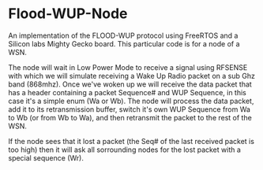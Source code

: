 # Flood-WUP-Node

An implementation of the FLOOD-WUP protocol using FreeRTOS and a Silicon labs Mighty Gecko board. This particular code is for a node of a WSN.

The node will wait in Low Power Mode to receive a signal using RFSENSE with which we will simulate receiving a Wake Up Radio packet on a sub Ghz band (868mhz). Once we've woken up we will receive the data packet that has a header containing a packet Sequence# and WUP Sequence, in this case it's a simple enum (Wa or Wb).
The node will process the data packet, add it to its retransmission buffer, switch it's own WUP Sequence from Wa to Wb (or from Wb to Wa), and then retransmit the packet to the rest of the WSN.

If the node sees that it lost a packet (the Seq# of the last received packet is too high) then it will ask all sorrounding nodes for the lost packet with a special sequence (Wr).
